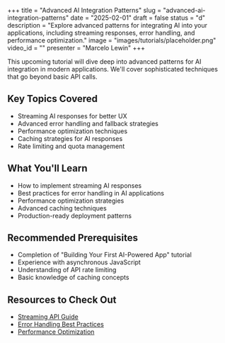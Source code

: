 +++
title = "Advanced AI Integration Patterns"
slug = "advanced-ai-integration-patterns"
date = "2025-02-01"
draft = false
status = "d"
description = "Explore advanced patterns for integrating AI into your applications, including streaming responses, error handling, and performance optimization."
image = "images/tutorials/placeholder.png"
video_id = ""
presenter = "Marcelo Lewin"
+++

This upcoming tutorial will dive deep into advanced patterns for AI integration in modern applications. We'll cover sophisticated techniques that go beyond basic API calls.

## Key Topics Covered

- Streaming AI responses for better UX
- Advanced error handling and fallback strategies
- Performance optimization techniques
- Caching strategies for AI responses
- Rate limiting and quota management

## What You'll Learn

- How to implement streaming AI responses
- Best practices for error handling in AI applications
- Performance optimization strategies
- Advanced caching techniques
- Production-ready deployment patterns

## Recommended Prerequisites

- Completion of "Building Your First AI-Powered App" tutorial
- Experience with asynchronous JavaScript
- Understanding of API rate limiting
- Basic knowledge of caching concepts

## Resources to Check Out

- [Streaming API Guide](https://developer.mozilla.org/en-US/docs/Web/API/Streams_API)
- [Error Handling Best Practices](https://javascript.info/error-handling)
- [Performance Optimization](https://web.dev/performance/)